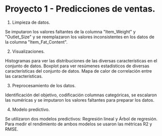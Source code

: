 # Proyecto 1 - Predicciones de ventas.


1. Limpieza de datos.
   
Se imputaron los valores faltantes de la columna "Item_Weight" y "Outlet_Size" y se reemplazaron los valores inconsistentes en los datos de la columna "Item_Fat_Content".

2. Visualizaciones.

Histogramas para ver las distribuciones de las diversas características en el conjunto de datos.
Boxplot para ver resúmenes estadísticos de diversas características del conjunto de datos.
Mapa de calor de correlación entre las características.

3. Preprocesamiento de los datos.

Identificación del objetivo, codificación columnas categóricas, se escalaron las numéricas y se imputaron los valores faltantes para preparar los datos.

4. Modelo predictivo.

Se utilizaron dos modelos predictivos: Regresión lineal y Árbol de regresión. Para medir el rendimiento de ambos modelos se usaron las métricas R2 y RMSE.
